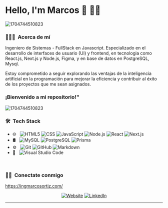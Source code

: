 # Hello, I'm Marcos 👋 👨‍💻 
![1704744510823](https://github.com/ingMarcosOrtiz/ingmarcosortiz/assets/19525887/7b810db3-23d6-48ba-8393-3c0509dd6471)

<h3> 👨🏻‍💻 &nbsp;Acerca de mí </h3>
Ingeniero de Sistemas - FullStack en Javascript. Especializado en el desarrollo de interfaces de usuario (UI) y frontend, en tecnologia como React.js, Next.js y Node.js, Figma, y en base de datos en PostgreSQL, Mysql. 

Estoy comprometido a seguir explorando las ventajas de la inteligencia artificial en la programación para mejorar la eficiencia y contribuir al éxito de los proyectos que me sean asignados.

<h3>¡Bienvenido a mi repositorio!"</h3>

![1704744510823](https://github.com/ingMarcosOrtiz/ingmarcosortiz/assets/19525887/c5351e8b-d6e4-4b09-b2dc-32843df073f7)



<h3> 🛠 &nbsp;Tech Stack</h3>

- 🌐 &nbsp;
  ![HTML5](https://img.shields.io/badge/-HTML5-333333?style=flat&logo=HTML5)
  ![CSS](https://img.shields.io/badge/-CSS-333333?style=flat&logo=CSS3&logoColor=1572B6)
  ![JavaScript](https://img.shields.io/badge/-JavaScript-333333?style=flat&logo=javascript)
  ![Node.js](https://img.shields.io/badge/-Node.js-333333?style=flat&logo=node.js)
  ![React](https://img.shields.io/badge/-React-333333?style=flat&logo=react)
  ![Next.js](https://img.shields.io/badge/-Next.js-000000?style=flat&logo=next.js&logoColor=white)
- 🛢 &nbsp;
  ![MySQL](https://img.shields.io/badge/-MySQL-333333?style=flat&logo=mysql)
  ![PostgreSQL](https://img.shields.io/badge/-PostgreSQL-336791?style=flat&logo=postgresql&logoColor=white)
  ![Prisma](https://img.shields.io/badge/-Prisma-2D3748?style=flat&logo=prisma&logoColor=white)
- ⚙️ &nbsp;
  ![Git](https://img.shields.io/badge/-Git-333333?style=flat&logo=git)
  ![GitHub](https://img.shields.io/badge/-GitHub-333333?style=flat&logo=github)
  ![Markdown](https://img.shields.io/badge/-Markdown-333333?style=flat&logo=markdown)
- 🔧 &nbsp;
  ![Visual Studio Code](https://img.shields.io/badge/-Visual%20Studio%20Code-333333?style=flat&logo=visual-studio-code&logoColor=007ACC)
 

<br/>


<h3> 🤝🏻 &nbsp;Conectate conmigo </h3>

<a href="https://ingmarcosortiz.com/">https://ingmarcosortiz.com/</a>
<p align="center">  
<a href="https://www.ingmarcosortiz.com/"><img alt="Website" src="https://img.shields.io/badge/Website-www.ingmarcosortiz.com-blue?style=flat-square&logo=google-chrome"></a>
<a href="https://www.linkedin.com/in/marcos-ortiz/"><img alt="LinkedIn" src="https://img.shields.io/badge/LinkedIn-Marcos%20Ortiz-blue?style=flat-square&logo=linkedin"></a>
</p>








---


